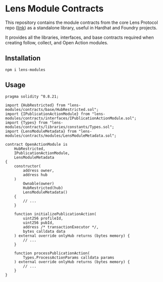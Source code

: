 # Lens Module Contracts

This repository contains the module contracts from the core Lens Protocol repo ([link](https://github.com/lens-protocol/core/tree/5454b58664fab805b6888a68ff40915d251f32f3/contracts)) as a standalone library, useful in Hardhat and Foundry projects.

It provides all the libraries, interfaces, and base contracts required when creating follow, collect, and Open Action modules.

## Installation

```
npm i lens-modules
```

## Usage

```solidity
pragma solidity ^0.8.21;

import {HubRestricted} from "lens-modules/contracts/base/HubRestricted.sol";
import {IPublicationActionModule} from "lens-modules/contracts/interfaces/IPublicationActionModule.sol";
import {Types} from "lens-modules/contracts/libraries/constants/Types.sol";
import {LensModuleMetadata} from "lens-modules/contracts/modules/LensModuleMetadata.sol";

contract OpenActionModule is 
    HubRestricted,
    IPublicationActionModule,
    LensModuleMetadata
{
    constructor(
        address owner,
        address hub
    )
        Ownable(owner)
        HubRestricted(hub)
        LensModuleMetadata()
    {
        // ...
    }

    function initializePublicationAction(
        uint256 profileId,
        uint256 pubId,
        address /* transactionExecutor */,
        bytes calldata data
    ) external override onlyHub returns (bytes memory) {
        // ...
    }

    function processPublicationAction(
        Types.ProcessActionParams calldata params
    ) external override onlyHub returns (bytes memory) {
        // ...
    }
}
```